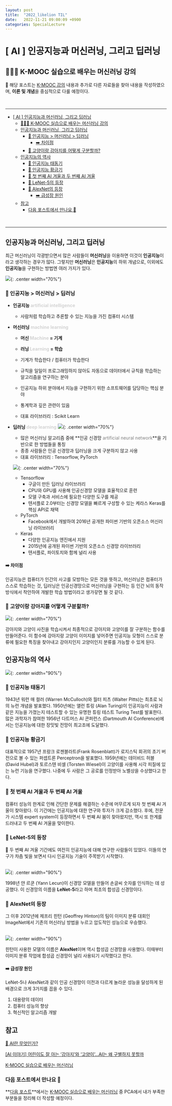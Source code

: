 ```yaml
---
layout: post
title:  "2022_likelion TIL"
date:   2022-11-21 09:00:09 +0900
categories: SpecialLecture
---
```

# [ AI ] 인공지능과 머신러닝, 그리고 딥러닝
## 👩🏻‍💻 K-MOOC 실습으로 배우는 머신러닝 강의

📙 해당 포스트는 [K-MOOC 강의](http://www.kmooc.kr/courses/course-v1:SSUk+SSMOOC20K+2022_T1/course/) 내용과 추가로 다른 자료들을 찾아 내용을 작성하였으며, **이론 및 개념**을 중심적으로 다룰 예정이다.

<br/>

***


- [[ AI ] 인공지능과 머신러닝, 그리고 딥러닝](#-ai--인공지능과-머신러닝-그리고-딥러닝)
  - [👩🏻‍💻 K-MOOC 실습으로 배우는 머신러닝 강의](#-k-mooc-실습으로-배우는-머신러닝-강의)
  - [인공지능과 머신러닝, 그리고 딥러닝](#인공지능과-머신러닝-그리고-딥러닝)
    - [🤔 인공지능 > 머신러닝 > 딥러닝](#-인공지능--머신러닝--딥러닝)
      - [➡️ 차이점](#️-차이점)
    - [🔎 고양이랑 강아지를 어떻게 구분할까?](#-고양이랑-강아지를-어떻게-구분할까)
  - [인공지능의 역사](#인공지능의-역사)
    - [👶 인공지능 태동기](#-인공지능-태동기)
    - [🫅 인공지능 황금기](#-인공지능-황금기)
    - [🥶 첫 번째 AI 겨울과 두 번째 AI 겨울](#-첫-번째-ai-겨울과-두-번째-ai-겨울)
    - [👑 LeNet-5의 등장](#-lenet-5의-등장)
    - [👑 AlexNet의 등장](#-alexnet의-등장)
      - [➡️ 급성장 원인](#️-급성장-원인)
  - [참고](#참고)
    - [다음 포스트에서 만나요 🙌](#다음-포스트에서-만나요-)

<br/>

***

## 인공지능과 머신러닝, 그리고 딥러닝
최근 머신러닝이 각광받으면서 많은 사람들이 **머신러닝**을 이용하면 이것이 **인공지능**이라고 생각하는 경우가 많다. 그렇지만 **머신러닝**은 **인공지능**의 하위 개념으로, 이외에도 **인공지능**을 구현하는 방법엔 여러 가지가 있다.

![](/assets/img/img_221121/ai_ml_dl.png){: .center width="70%"}

### 🤔 인공지능 > 머신러닝 > 딥러닝
* **인공지능 <font color='lightgray'>artificial intelligence</font>**
  * 사람처럼 학습하고 추론할 수 있는 지능을 가진 컴퓨터 시스템

* **머신러닝 <font color='lightgray'>machine learning</font>**

  * **머신 <font color = 'lightgray'>Machine</font> = 기계**
  * **러닝 <font color = 'lightgray'>Learning</font> = 학습**
  * 기계가 학습한다 / 컴퓨터가 학습한다

  * 규칙을 일일이 프로그래밍하지 않아도 자동으로 데이터에서 규칙을 학습하는 알고리즘을 연구하는 분야
  * 인공지능 하위 분야에서 지능을 구현하기 위한 소프트웨어를 담당하는 핵심 분야
  * 통계학과 깊은 관련이 있음
  * 대표 라이브러리 : Scikit Learn

* **딥러닝 <font color='lightgray'>deep learning</font>**
  ![](/assets/img/img_221121/neural_dl.png){: .center width="70%"}

  * 많은 머신러닝 알고리즘 중에 **인공 신경망 <font color='gray'>artificial neural network</font>**을 기반으로 한 방법들을 통칭
  * 종종 사람들은 인공 신경망과 딥러닝을 크게 구분하지 않고 사용
  * 대표 라이브러리 : Tensorflow, PyTorch
  
  ![](/assets/img/img_221121/tensorflow-pytorch.png){: .center width="70%"}

    * Tensorflow
      * 구글이 만든 딥러닝 라이브러리
      * CPU와 GPU를 사용해 인공신경망 모델을 효율적으로 훈련
      * 모델 구축과 서비스에 필요한 다양한 도구를 제공
      * 텐서플로 2.0부터는 신경망 모델을 빠르게 구성할 수 있는 케라스 Keras를 핵심 API로 채택
    * PyTorch
      * Facebook에서 개발하여 2016년 공개한 파이썬 기반의 오픈소스 머신러닝 라이브러리
    * Keras
      * 다양한 인공지능 엔진에서 지원
      * 2015년에 공개된 파이썬 기반의 오픈소스 신경망 라이브러리
      * 텐서플로, 파이토치와 함께 널리 사용

#### ➡️ 차이점
인공지능은 컴퓨터가 인간의 사고를 모방하는 모든 것을 뜻하고, 머신러닝은 컴퓨터가 스스로 학습하는 것, 딥러닝은 인공신경망으로 머신러닝을 구현하는 등 인간 뇌의 동작 방식에서 착안하여 개발한 학습 방법이라고 생가갛면 될 것 같다.


### 🔎 고양이랑 강아지를 어떻게 구분할까?
![](/assets/img/img_221121/ai_dog_cat.png){: .center width="70%"}

강아지와 고양이 사진을 학습시켜서 최종적으로 강아지와 고양이를 잘 구분하는 함수를 만들어준다. 이 함수에 강아지랑 고양이 이미지를 넣어주면 인공지능 모형이 스스로 분류에 필요한 특징을 찾아내고 강아지인지 고양이인지 분류를 가능할 수 있게 된다.


## 인공지능의 역사

![](/assets/img/img_221121/ai_history.png){: .center width="90%"}
### 👶 인공지능 태동기
1943년 워런 매 컬러 (Warren McCulloch)와 월터 피츠 (Walter Pitts)는 최초로 뇌의 뉴런 개념을 발표했다. 1950년에는 앨런 튜링 (Alan Turing)이 인공지능이 사람과 같은 지능을 가졌는지 테스트할 수 있는 유명한 튜링 테스트 Turing Test를 발표한다. 많은 과학자가 참여한 1956년 다트머스 AI 콘퍼런스 (Dartmouth AI Conference)에서는 인공지능에 대한 장밋빛 전망이 최고조에 도달했다.

### 🫅 인공지능 황금기
대표적으로 1957년 프랑크 로젠블라트(Frank Rosenblatt)가 로지스틱 회귀의 초기 버전으로 볼 수 있는 퍼셉트론 Perceptron을 발표했다. 1959년에는 데이비드 허블 (David Hubel)과 토르스텐 비셀 (Torsten Wiesel)이 고양이를 사용해 시각 피질에 있는 뉴런 기능을 연구했다. 나중에 두 사람은 그 공로를 인정받아 노벨상을 수상했다고 한다. 

### 🥶 첫 번째 AI 겨울과 두 번째 AI 겨울
컴퓨터 성능의 한계로 인해 간단한 문제를 해결하는 수준에 머무르게 되자 첫 번째 AI 겨울이 찾아왔다. 
이 기간에는 인공지능에 대한 연구와 투자가 크게 감소했다. 
후에, 전문가 시스템 expert system이 등장하면서 두 번째 AI 붐이 찾아왔지만, 역시 또 한계를 드러내고 두 번째 AI 겨울을 맞이한다.

### 👑 LeNet-5의 등장
🥶 두 번째 AI 겨울 기간에도 여전히 인공지능에 대해 연구한 사람들이 있었다. 
이들의 연구가 차츰 빛을 보면서 다시 인공지능 기술이 주목받기 시작했다. <br/><br/>

![](/assets/img/img_221121/lenet5.png){: .center width="90%"}<br/>


1998년 얀 르쿤 (Yann Lecun)이 신경망 모델을 만들어 손글씨 숫자를 인식하는 데 성공했다. 이 신경망의 이름을 **LeNet-5**라고 하며 최초의 합성곱 신경망이다.

### 👑 AlexNet의 등장
그 이후 2012년에 제프리 힌턴 (Geoffrey Hinton)의 팀이 이미지 분류 대회인 ImageNet에서 기존의 머신러닝 방법을 누르고 압도적인 성능으로 우승했다. <br/><br/>

![](/assets/img/img_221121/alexnet.png){: .center width="90%"}<br/>


힌턴이 사용한 모델의 이름은 **AlexNet**이며 역시 합성곱 신경망을 사용했다. 이때부터 이미지 분류 작업에 합성곱 신경망이 널리 사용되기 시작했다고 한다.


#### ➡️ 급성장 원인
LeNet-5나 AlexNet과 같이 인공 신경망이 이전과 다르게 놀라운 성능을 달성하게 된 배경으로 크게 3가지를 꼽을 수 있다.

1. 대용량의 데이터
2. 컴퓨터 성능의 향상
3. 혁신적인 알고리즘 개발


<!-- ## 💻 실습 예제 코드 -->

## 참고
[🤖 AI란 무엇인가?](https://hongong.hanbit.co.kr/ai-%EB%AC%B4%EC%97%87%EC%9D%B8%EA%B0%80-%EC%9D%B8%EA%B3%B5%EC%A7%80%EB%8A%A5-%EB%A8%B8%EC%8B%A0%EB%9F%AC%EB%8B%9D-%EB%94%A5%EB%9F%AC%EB%8B%9D-%EC%B0%A8%EC%9D%B4%EC%A0%90-%EC%B4%9D%EC%A0%95%EB%A6%AC/)

[[AI 이야기] 어린이도 잘 아는 ‘강아지’와 ‘고양이’…AI는 왜 구별하지 못할까](https://magazine.hankyung.com/business/article/202009099351b)

[K-MOOC 실습으로 배우는 머신러닝](http://www.kmooc.kr/courses/course-v1:SSUk+SSMOOC20K+2022_T1/course/)

### 다음 포스트에서 만나요 🙌

**[다음 포스트](https://seul1230.github.io/speciallecture/2022-11-21-likelion-TIL2/)**에서는 [K-MOOC 실습으로 배우는 머신러닝](http://www.kmooc.kr/courses/course-v1:SSUk+SSMOOC20K+2022_T1/course/) 중 PCA에서 내가 부족한 부분들을 정리해 더 작성할 예정이다.


<!-- ### 🐾　　🐾
### 🐾　　🐾
### 🐾　　🐾
### 🐾　　🐾
### 🐾　　🐾
### 🐾　　🐾 
<font color='dodgerblue'> 예쁜 파랑 </font>
<font color='lightgray'>Miss</font>
<mark style='background-color: #f1f8ff'> 연한 파랑 </mark>
<mark style='background-color: #fff5b1'> 연한 노랑 </mark>
<mark style='background-color: #ffdce0'> 연한 빨강 </mark>
<mark style='background-color: #dcffe4'> 연한 초록 </mark>
<mark style='background-color: #f5f0ff'> 연한 보라 </mark>
<mark style='background-color: #f6f8fa'> 연한 회색 </mark>
-->
